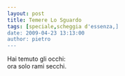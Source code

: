 ```yaml
---
layout: post
title: Temere Lo Sguardo
tags: [speciale,scheggia d'essenza,]
date: 2009-04-23 13:13:00
author: pietro
---
```

Hai temuto gli occhi:<br/>ora solo rami secchi.
